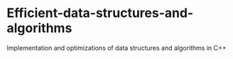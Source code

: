 # Efficient-data-structures-and-algorithms
Implementation and optimizations of data structures and algorithms in C++
